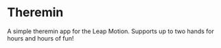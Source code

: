 Theremin
========

A simple theremin app for the Leap Motion.  Supports up to two hands for hours and hours of fun!
